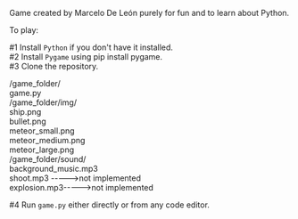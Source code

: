Game created by Marcelo De León purely for fun and to learn about Python.

To play:

#1 Install <code>Python</code> if you don't have it installed.<br>
#2 Install <code>Pygame</code> using pip install pygame.<br>
#3 Clone the repository.

/game_folder/<br>
game.py<br>
/game_folder/img/<br>
ship.png<br>
bullet.png<br>
meteor_small.png<br>
meteor_medium.png<br>
meteor_large.png<br>
/game_folder/sound/<br>
background_music.mp3<br>
shoot.mp3 ----->not implemented<br>
explosion.mp3----->not implemented

#4 Run <code>game.py</code> either directly or from any code editor.


